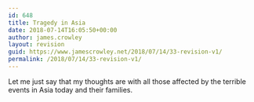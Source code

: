 ```yaml
---
id: 648
title: Tragedy in Asia
date: 2018-07-14T16:05:50+00:00
author: james.crowley
layout: revision
guid: https://www.jamescrowley.net/2018/07/14/33-revision-v1/
permalink: /2018/07/14/33-revision-v1/
---
```

Let me just say that my thoughts are with all those affected by the terrible events in Asia today and their families.